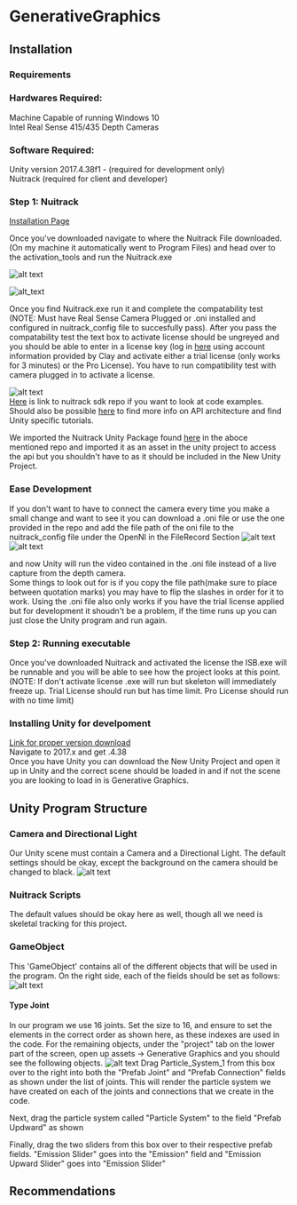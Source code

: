 # GenerativeGraphics

## Installation
### Requirements
### Hardwares Required:
Machine Capable of running Windows 10  
Intel Real Sense 415/435 Depth Cameras 
### Software Required:
Unity version 2017.4.38f1 - (required for development only)  
Nuitrack (required for client and developer)
### Step 1: Nuitrack
  [Installation Page](http://download.3divi.com/Nuitrack/doc/Installation_page.html)  
    
  Once you've downloaded navigate to where the Nuitrack File downloaded. (On my machine it automatically went to Program Files) and head over to the activation_tools and run the Nuitrack.exe  
  
  ![alt text](https://github.com/sumara523/GenerativeGraphics/blob/master/images/NuitrackExe.PNG)<br />
  
  ![alt_text](https://github.com/sumara523/GenerativeGraphics/blob/master/images/ActivationTool.PNG)<br /> 
    
   Once you find Nuitrack.exe run it and complete the compatability test (NOTE: Must have Real Sense Camera Plugged or .oni installed and configured in nuitrack_config file to succesfully pass). After you pass the compatability test the text box to activate license should be ungreyed and you should be able to enter in a license key (log in [here](https://cognitive.3divi.com/app/nuitrack/login/) using account information provided by Clay and activate either a trial license (only works for 3 minutes) or the Pro License). You have to run compatibility test with camera plugged in to activate a license.<br />   
     
 ![alt text](https://github.com/sumara523/GenerativeGraphics/blob/master/images/NuitrackLogin.PNG)
 <br /> 
 [Here](https://github.com/3DiVi/nuitrack-sdk) is link to nuitrack sdk repo if you want to look at code examples. Should also be possible  [here](http://download.3divi.com/Nuitrack/doc/index.html) to find more info on API architecture and find Unity specific tutorials.  
 
 We imported the Nuitrack Unity Package found [here](https://github.com/3DiVi/nuitrack-sdk/tree/master/Unity3D) in the aboce mentioned repo and imported it as an asset in the unity project to access the api but you shouldn't have to as it should be included in the New Unity Project.  
 
### Ease Development 
If you don't want to have to connect the camera every time you make a small change and want to see it  you can download a .oni file or use the one provided in the repo and add the file path of the oni file to the nuitrack_config file under the OpenNI in the FileRecord Section
![alt text](https://github.com/sumara523/GenerativeGraphics/blob/master/images/ConfigLocation.PNG)
![alt text](https://github.com/sumara523/GenerativeGraphics/blob/master/images/NuitrackConfig.PNG)  

and now Unity will run the video contained in the .oni file instead of a live capture from the depth camera.  
Some things to look out for is if you copy the file path(make sure to place between quotation marks) you may have to flip the slashes in order for it to work. Using the .oni file also only works if you have the trial license applied but for development it shoudn't be a problem, if the time runs up you can just close the Unity program and run again.
### Step 2: Running executable  
Once you've downloaded Nuitrack and activated the license the ISB.exe will be runnable and you will be able to see how the project looks at this point. (NOTE: If don't activate license .exe will run but skeleton will immediately freeze up. Trial License should run but has time limit. Pro License should run with no time limit)
### Installing Unity for develpoment
[Link for proper version download](https://unity3d.com/get-unity/download/archive)   
Navigate to 2017.x and get .4.38  
Once you have Unity you can download the New Unity Project and open it up in Unity and the correct scene should be loaded in and if not the scene you are looking to load in is Generative Graphics.
## Unity Program Structure
### Camera and Directional Light
Our Unity scene must contain a Camera and a Directional Light. The default settings should be okay, except the background on the camera should be changed to black.
![alt text](https://github.com/sumara523/GenerativeGraphics/blob/master/images/camera.png)

### Nuitrack Scripts
The default values should be okay here as well, though all we need is skeletal tracking for this project.

### GameObject
This 'GameObject' contains all of the different objects that will be used in the program. On the right side, each of the fields should be set as follows:
![alt text](https://github.com/sumara523/GenerativeGraphics/blob/bens_readme/images/game_objects.png)
#### Type Joint
In our program we use 16 joints. Set the size to 16, and ensure to set the elements in the correct order as shown here, as these indexes are used in the code.
For the remaining objects, under the "project" tab on the lower part of the screen, open up assets -> Generative Graphics and you should see the following objects.
![alt text](https://github.com/sumara523/GenerativeGraphics/blob/bens_readme/images/assets.png)
Drag Particle_System_1 from this box over to the right into both the "Prefab Joint" and "Prefab Connection" fields as shown under the list of joints. This will render the particle system we have created on each of the joints and connections that we create in the code.

Next, drag the particle system called "Particle System" to the field "Prefab Updward" as shown

Finally, drag the two sliders from this box over to their respective prefab fields. "Emission Slider" goes into the "Emission" field and "Emission Upward Slider" goes into "Emission Slider"
## Recommendations
